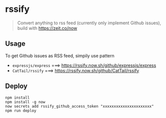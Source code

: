 # rssify
> Convert anything to rss feed (currently only implement Github issues), build with https://zeit.co/now

## Usage

To get Github issues as RSS feed, simpily use pattern

* `expressjs/express` ===> https://rssify.now.sh/github/expressjs/express
* `CatTail/rssify` ===> https://rssify.now.sh/github/CatTail/rssify

## Deploy

    npm install
    npm install -g now
    now secrets add rssify_github_access_token "xxxxxxxxxxxxxxxxxxxxxx"
    npm run deploy
